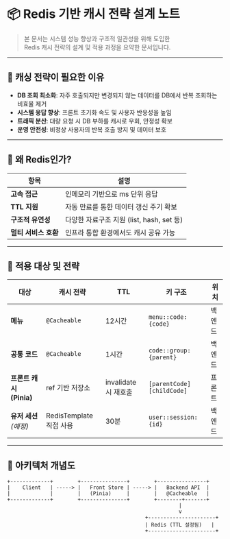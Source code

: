 # 📦 Redis 기반 캐시 전략 설계 노트

> 본 문서는 시스템 성능 향상과 구조적 일관성을 위해 도입한  
> Redis 캐시 전략의 설계 및 적용 과정을 요약한 문서입니다.

---

## 🧭 캐싱 전략이 필요한 이유

- **DB 조회 최소화**: 자주 호출되지만 변경되지 않는 데이터를 DB에서 반복 조회하는 비효율 제거
- **시스템 응답 향상**: 프론트 초기화 속도 및 사용자 반응성을 높임
- **트래픽 분산**: 대량 요청 시 DB 부하를 캐시로 우회, 안정성 확보
- **운영 안전성**: 비정상 사용자의 반복 호출 방지 및 데이터 보호

---

## 🚀 왜 Redis인가?

| 항목                 | 설명                                      |
| -------------------- | ----------------------------------------- |
| **고속 접근**        | 인메모리 기반으로 ms 단위 응답            |
| **TTL 지원**         | 자동 만료를 통한 데이터 갱신 주기 확보    |
| **구조적 유연성**    | 다양한 자료구조 지원 (list, hash, set 등) |
| **멀티 서비스 호환** | 인프라 통합 환경에서도 캐시 공유 가능     |

---

## 📌 적용 대상 및 전략

| 대상                    | 캐시 전략               | TTL                  | 키 구조                   | 위치   |
| ----------------------- | ----------------------- | -------------------- | ------------------------- | ------ |
| **메뉴**                | `@Cacheable`            | 12시간               | `menu::code:{code}`       | 백엔드 |
| **공통 코드**           | `@Cacheable`            | 1시간                | `code::group:{parent}`    | 백엔드 |
| **프론트 캐시 (Pinia)** | ref 기반 저장소         | invalidate 시 재호출 | `[parentCode][childCode]` | 프론트 |
| **유저 세션** _(예정)_  | RedisTemplate 직접 사용 | 30분                 | `user::session:{id}`      | 백엔드 |

---

## 🧠 아키텍처 개념도

```text
+-------------+        +---------------+        +----------------+
|    Client   | -----> |   Front Store | -----> |   Backend API  |
|             |        |   (Pinia)     |        |   @Cacheable   |
+-------------+        +---------------+        +--------+-------+
                                                        |
                                                        v
                                             +----------------------+
                                             | Redis (TTL 설정됨)   |
                                             +----------------------+
```
